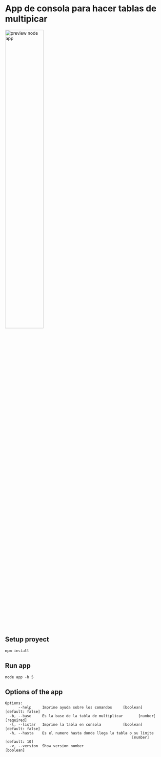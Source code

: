 # App de consola para hacer tablas de multipicar

<img src="https://i.postimg.cc/PxKqcRmz/app-Preview.png" alt="preview node app" width="50%">

## Setup proyect

```
npm install 
```

## Run app

```
node app -b 5
```

## Options of the app

```
Options:
      --help     Imprime ayuda sobre los comandos     [boolean] [default: false]
  -b, --base     Es la base de la tabla de multiplicar       [number] [required]
  -l, --listar   Imprime la tabla en consola          [boolean] [default: false]
  -h, --hasta    Es el numero hasta donde llega la tabla o su limite
                                                          [number] [default: 10]
  -v, --version  Show version number                                   [boolean]
```
